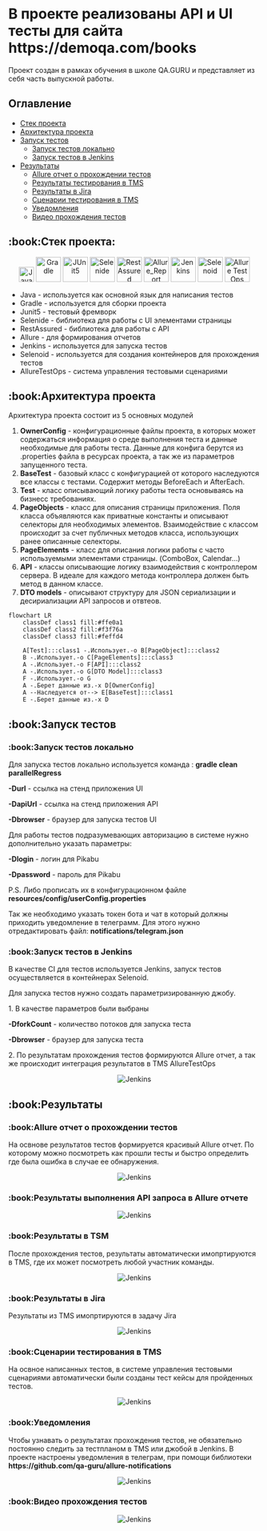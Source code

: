 <h1>В проекте реализованы API и UI тесты для сайта https://demoqa.com/books</h1>
Проект создан в рамках обучения в школе QA.GURU и представляет из себя часть выпускной работы.
  
## Оглавление
+ [Стек проекта](#projectStack)
+ [Архитектура проекта](#projectArchitecture)
+ [Запуск тестов](#runningTests)
    + [Запуск тестов локально](#runningTestsLocal)
    + [Запуск тестов в Jenkins](#runningTestsJenkins)
+ [Результаты](#results)
  + [Allure отчет о прохождении тестов](#resultsAllure)
  + [Результаты тестирования в TMS](#resultInTms)
  + [Результаты в Jira](#resultsInJira)
  + [Сценарии тестирования в TMS](#testCaseInTms)
  + [Уведомления](#resultNotification)
  + [Видео прохождения тестов](#resultVideo)

    
<h2><a name='projectStack'>:book:Стек проекта:</a></h2>
<p align="center">
    <a href="#"><img title="Java" src="https://github.com/NikitaDanshin415/NikitaDanshin415/blob/main/logo/java.svg" width="30px"/></a>
    <a href="#"><img title="Gradle" src="https://github.com/NikitaDanshin415/NikitaDanshin415/blob/main/logo/Gradle.svg" width="50px"/></a>
    <a href="#"><img title="JUnit5" src="https://github.com/NikitaDanshin415/NikitaDanshin415/blob/main/logo/JUnit5.svg" width="50px"/></a>
    <a href="#"><img title="Selenide" src="https://github.com/NikitaDanshin415/NikitaDanshin415/blob/main/logo/Selenide.svg" width="50px"/></a>
      <a href="#"><img title="RestAssured" src="https://github.com/NikitaDanshin415/NikitaDanshin415/blob/main/logo/Rest-Assured.svg" width="50px"/></a>
    <a href="#"><img title="Allure_Report" src="https://github.com/NikitaDanshin415/NikitaDanshin415/blob/main/logo/Allure_Report.svg" width="50px"/></a>
    <a href="#"><img title="Jenkins" src="https://github.com/NikitaDanshin415/NikitaDanshin415/blob/main/logo/Jenkins.svg" width="50px"/></a>
    <a href="#"><img title="Selenoid" src="https://github.com/NikitaDanshin415/NikitaDanshin415/blob/main/logo/Selenoid.svg" width="50px"/></a>
    <a href="#"><img title="Allure Test Ops" src="https://github.com/NikitaDanshin415/NikitaDanshin415/blob/main/logo/AllureTestOps.svg" width="50px"/></a>
</p>

<ul>
	<li>Java - используется как основной язык для написания тестов</li>
	<li>Gradle - используется для сборки проекта</li>
	<li>Junit5 - тестовый фремворк</li>
	<li>Selenide - библиотека для работы с UI элементами страницы</li>
  <li>RestAssured - библиотека для работы с API</li>
	<li>Allure - для формирования отчетов</li>
	<li>Jenkins - используется для запуска тестов</li>
	<li>Selenoid - используется для создания контейнеров для прохождения тестов</li>
	<li>AllureTestOps - система управления тестовыми сценариями</li>
</ul>



<h2>:book:<a name='projectArchitecture'>Архитектура проекта</a></h2>
Архитектура проекта состоит из 5 основных модулей
<ol>
    <li>
        <b>OwnerConfig</b> - конфигурационные файлы проекта, в которых может содержаться информация о среде выполнения теста и данные необходимые для работы теста.
        Данные для конфига берутся из .properties файла в ресурсах проекта, а так же из параметров запущенного теста.
    </li>
    <li>
        <b>BaseTest</b> - базовый класс с конфигурацией от которого наследуются все классы с тестами. Содержит методы BeforeEach и AfterEach.
    </li>
    <li>
        <b>Test</b> - класс описывающий логику работы теста основываясь на бизнесс требованиях.
    </li>
    <li>
        <b>PageObjects</b> - класс для описания страницы приложения. Поля класса объявляются как приватные константы и описывают селекторы для необходимых элементов.
        Взаимодействие с классом происходит за счет публичных методов класса, использующих ранее описанные селекторы.
    </li>
    <li>
        <b>PageElements</b> - класс для описания логики работы с часто используемыми элементами страницы. (ComboBox, Calendar...)
    </li>
    <li>
        <b>API</b> - классы описывающие логику взаимодействия с контроллером сервера. В идеале для каждого метода контроллера должен быть метод в данном классе.
    </li>
    <li>
        <b>DTO models</b> - описывают структуру для JSON сериализации и десириализации API запросов и отвтеов.
    </li>
</ol>

```mermaid
flowchart LR
    classDef class1 fill:#ffe0a1
    classDef class2 fill:#f3f76a
    classDef class3 fill:#feffd4
    
	A[Test]:::class1 -.Использует.-o B[PageObject]:::class2
	B -.Использует.-o C[PageElements]:::class3
	A -.Использует.-o F[API]:::class2
	A -.Использует.-o G[DTO Model]:::class3
	F -.Использует.-o G
	A -.Берет данные из.-x D[OwnerConfig]
	A --Наследуется от--> E[BaseTest]:::class1
	E -.Берет данные из.-x D

```

<h2>:book:<a name='runningTests'>Запуск тестов</a></h2>

<h3>:book:<a name='runningTestsLocal'>Запуск тестов локально</a></h3>

Для запуска тестов локально используется команда : <b>gradle clean parallelRegress</b>

<p><b>-Durl</b> - ссылка на стенд приложения UI</p>
<p><b>-DapiUrl</b> - ссылка на стенд приложения API</p>
<p><b>-Dbrowser</b> - браузер для запуска тестов UI</p>

Для работы тестов подразумевающих авторизацию в системе нужно дополнительно указать параметры:
<p><b>-Dlogin</b> - логин для Pikabu</p>
<p><b>-Dpassword</b> - пароль для Pikabu</p>
<p>P.S. Либо прописать их в конфигурационном файле <b>resources/config/userConfig.properties</b></p>

Так же необходимо указать токен бота и чат в который должны приходить уведомление в телеграмм. Для этого нужно
отредактировать файл: <b>notifications/telegram.json</b>


<h3>:book:<a name='runningTestsJenkins'>Запуск тестов в Jenkins</a></h3>
В качестве CI для тестов используется Jenkins, запуск тестов осуществляется в контейнерах Selenoid.

Для запуска тестов нужно создать параметризированную джобу. 
<p>1. В качестве параметров были выбраны</p>
<p><b>-DforkCount</b> - количество потоков для запуска теста</p>
<p><b>-Dbrowser</b> - браузер для запуска теста</p>

<p>2. По результатам прохождения тестов формируются Allure отчет, а так же происходит интеграция результатов в TMS AllureTestOps</p>

<p align="center">
    <img title="Jenkins" src="https://github.com/NikitaDanshin415/NikitaDanshin415/blob/main/diploma_2/Screenshot_1.png" />
</p>

<h2>:book:<a name='results'>Результаты</a></h2>
<h3>:book:<a name='resultsAllure'>Allure отчет о прохождении тестов</a></h3>
На освнове результатов тестов формируется красивый Allure отчет. По которому можно посмотреть как прошли тесты и быстро определить
где была ошибка в случае ее обнаружения.

<p align="center">
    <img title="Jenkins" src="https://github.com/NikitaDanshin415/NikitaDanshin415/blob/main/diploma_2/Screenshot_3.png" />
</p>

<h3>:book:<a name='resultsInTms'>Результаты выполнения API запроса в Allure отчете</a></h3>
<p align="center">
    <img title="Jenkins" src="https://github.com/NikitaDanshin415/NikitaDanshin415/blob/main/diploma_2/Screenshot_2.png" />
</p>

<h3>:book:<a name='resultsInTms'>Результаты в TSM</a></h3>
После прохождения тестов, результаты автоматически имопртируются в TMS, где их может посмотреть любой участник команды.
<p align="center">
    <img title="Jenkins" src="https://github.com/NikitaDanshin415/NikitaDanshin415/blob/main/diploma_2/Screenshot_4.png" />
</p>

<h3>:book:<a name='resultsInJira'>Результаты в Jira</a></h3>
Результаты из TMS имопртируются в задачу Jira
<p align="center">
    <img title="Jenkins" src="https://github.com/NikitaDanshin415/NikitaDanshin415/blob/main/diploma_2/Screenshot_5.png" />
</p>

<h3>:book:<a name='testCaseInTms'>Сценарии тестирования в TMS</a></h3>
На освное написанных тестов, в системе управления тестовыми сценариями автоматически были созданы тест кейсы для пройденных тестов.
<p align="center">
    <img title="Jenkins" src="https://github.com/NikitaDanshin415/NikitaDanshin415/blob/main/diploma_1/6.PNG" />
</p>


<h3>:book:<a name='resultNotification'>Уведомления</a></h3>
Чтобы узнавать о результатах прохождения тестов, не обязательно постоянно следить за тестпланом в TMS или джобой в Jenkins.
В проекте настроены уведомления в телеграм, при помощи библиотеки <b>https://github.com/qa-guru/allure-notifications</b>

<p align="center">
    <img title="Jenkins" src="https://github.com/NikitaDanshin415/NikitaDanshin415/blob/main/diploma_1/7.PNG" />
</p>

<h3>:book:<a name='resultVideo'>Видео прохождения тестов</a></h3>
<p align="center">
    <img title="Jenkins" src="https://github.com/NikitaDanshin415/NikitaDanshin415/blob/main/diploma_2/33680cf1661777f81c577c96b7182861.gif" />
</p>
